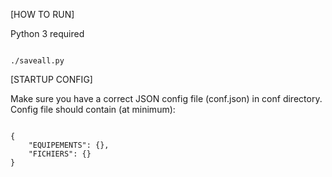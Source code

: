 [HOW TO RUN]

Python 3 required

<code>
./saveall.py
</code>

[STARTUP CONFIG]

Make sure you have a correct JSON config file (conf.json) in conf directory.
Config file should contain (at minimum):

<code>
{
	"EQUIPEMENTS": {},
	"FICHIERS": {}
}
</code>


